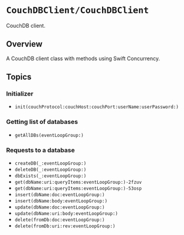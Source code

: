 # ``CouchDBClient/CouchDBClient``

CouchDB client.

## Overview

A CouchDB client class with methods using Swift Concurrency.

## Topics

### Initializer
- ``init(couchProtocol:couchHost:couchPort:userName:userPassword:)``

### Getting list of databases
- ``getAllDBs(eventLoopGroup:)``

### Requests to a database
- ``createDB(_:eventLoopGroup:)``
- ``deleteDB(_:eventLoopGroup:)``
- ``dbExists(_:eventLoopGroup:)``
- ``get(dbName:uri:queryItems:eventLoopGroup:)-2fzuv``
- ``get(dbName:uri:queryItems:eventLoopGroup:)-53osp``
- ``insert(dbName:doc:eventLoopGroup:)``
- ``insert(dbName:body:eventLoopGroup:)``
- ``update(dbName:doc:eventLoopGroup:)``
- ``update(dbName:uri:body:eventLoopGroup:)``
- ``delete(fromDb:doc:eventLoopGroup:)``
- ``delete(fromDb:uri:rev:eventLoopGroup:)``
